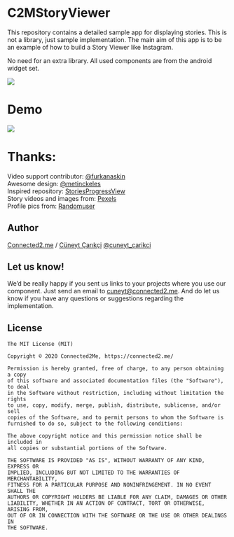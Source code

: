 # C2MStoryViewer 

This repository contains a detailed sample app for displaying stories. This is not a library, just sample implementation.
The main aim of this app is to be an example of how to build a Story Viewer like Instagram.

No need for an extra library. All used components are from the android widget set.

<img src = "https://github.com/c2mInc/C2MStoryViewer/blob/master/art/C2SV_Banner.png"></img>


# Demo
<img src = "https://github.com/c2mInc/C2MStoryViewer/blob/master/art/demo.gif"></img>



# Thanks:
Video support contributor: <a href="https://github.com/furkanaskin">@furkanaskin</a> </br>
Awesome design: <a href="https://dribbble.com/metinckeles">@metinckeles</a> </br>
Inspired repository: <a href="https://github.com/shts/StoriesProgressView">StoriesProgressView</a> </br> 
Story videos and images from: <a href="https://www.pexels.com/">Pexels</a> </br>
Profile pics from: <a href="https://randomuser.me/">Randomuser</a> </br> 


## Author
[Connected2.me](http://connected2.me) / <a href="mailto:cuneyt.carikci@gmail.com">Cüneyt Çarıkçi</a> <a href="https://twitter.com/cuneyt_carikci">@cuneyt_carikci</a>



## Let us know!
We’d be really happy if you sent us links to your projects where you use our component. Just send an email to cuneyt@connected2.me. And do let us know if you have any questions or suggestions regarding the implementation.



## License

	The MIT License (MIT)

	Copyright © 2020 Connected2Me, https://connected2.me/

	Permission is hereby granted, free of charge, to any person obtaining a copy
	of this software and associated documentation files (the "Software"), to deal
	in the Software without restriction, including without limitation the rights
	to use, copy, modify, merge, publish, distribute, sublicense, and/or sell
	copies of the Software, and to permit persons to whom the Software is
	furnished to do so, subject to the following conditions:

	The above copyright notice and this permission notice shall be included in
	all copies or substantial portions of the Software.

	THE SOFTWARE IS PROVIDED "AS IS", WITHOUT WARRANTY OF ANY KIND, EXPRESS OR
	IMPLIED, INCLUDING BUT NOT LIMITED TO THE WARRANTIES OF MERCHANTABILITY,
	FITNESS FOR A PARTICULAR PURPOSE AND NONINFRINGEMENT. IN NO EVENT SHALL THE
	AUTHORS OR COPYRIGHT HOLDERS BE LIABLE FOR ANY CLAIM, DAMAGES OR OTHER
	LIABILITY, WHETHER IN AN ACTION OF CONTRACT, TORT OR OTHERWISE, ARISING FROM,
	OUT OF OR IN CONNECTION WITH THE SOFTWARE OR THE USE OR OTHER DEALINGS IN
	THE SOFTWARE.
